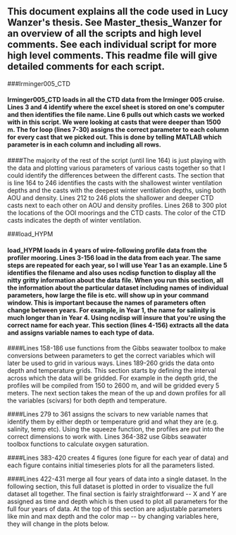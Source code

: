 
## This document explains all the code used in Lucy Wanzer's thesis. See Master_thesis_Wanzer for an overview of all the scripts and high level comments. See each individual script for more high level comments. This readme file will give detailed comments for each script. 

###Irminger005_CTD
#### Irminger005_CTD loads in all the CTD data from the Irminger 005 cruise. Lines 3 and 4 identify where the excel sheet is stored on one's computer and then identifies the file name. Line 6 pulls out which casts we worked with in this script. We were looking at casts that were deeper than 1500 m. The for loop (lines 7-30) assigns the correct parameter to each column for every cast that we picked out. This is done by  telling MATLAB which parameter is in each column and including all rows. 

####The majority of the rest of the script (until line 164) is just playing with the data and plotting various parameters of various casts together so that I could identify the differences between the different casts. The section that is line 164 to 246 identifies the casts with the shallowest winter ventilation depths and the casts with the deepest winter ventilation depths, using both AOU and density. Lines 212 to 246 plots the shallower and deeper CTD casts next to each other on AOU and density profiles. Lines 268 to 300 plot the locations of the OOI moorings and the CTD casts. The color of the CTD casts indicates the depth of winter ventilation. 

###load_HYPM
#### load_HYPM loads in 4 years of wire-following profile data from the profiler mooring. Lines 3-156 load in the data from each year. The same steps are repeated for each year, so I will use Year 1 as an example. Line 5 identifies the filename and also uses ncdisp function to display all the nitty gritty information about the data file. When you run this section, all the information about the particular dataset including names of individual parameters, how large the file is etc. will show up in your command window. This is important because the names of parameters often change between years. For example, in Year 1, the name for salinity is much longer than in Year 4. Using ncdisp will insure that you're using the correct name for each year. This section (lines 4-156) extracts all the data and assigns variable names to each type of data. 

####Lines 158-186 use functions from the Gibbs seawater toolbox to make conversions between parameters to get the correct variables which will later be used to grid in various ways. Lines 189-260 grids the data onto depth and temperature grids. This section starts by defining the interval across which the data will be gridded. For example in the depth grid, the profiles will be compiled from 150 to 2600 m, and will be gridded every 5 meters. The next section takes the mean of the up and down profiles for all the variables (scivars) for both depth and temperature. 

####Lines 279 to 361 assigns the scivars to new variable names that identify them by either depth or temperature grid and what they are (e.g. salinity, temp etc). Using the squeeze function, the profiles are put into the correct dimensions to work with. Lines 364-382 use Gibbs seawater toolbox functions to calculate oxygen saturation.

####Lines 383-420 creates 4 figures (one figure for each year of data) and each figure contains initial timeseries plots for all the parameters listed. 

####Lines 422-431 merge all four years of data into a single dataset. In the following section, this full dataset is plotted in order to visualize the full dataset all together. The final section is fairly straightforward -- X and Y are assigned as time and depth which is then used to plot all parameters for the full four years of data. At the top of this section are adjustable parameters like min and max depth and the color map -- by changing variables here, they will change in the plots below. 